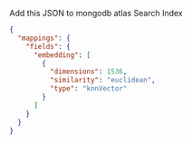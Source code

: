 Add this JSON to mongodb atlas Search Index

```JSON
{
  "mappings": {
    "fields": {
      "embedding": [
        {
          "dimensions": 1536,
          "similarity": "euclidean",
          "type": "knnVector"
        }
      ]
    }
  }
}
```
